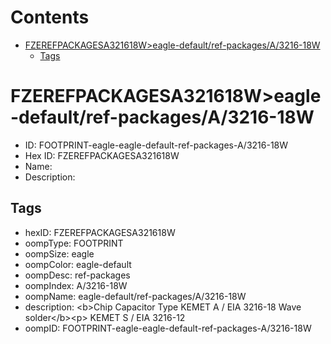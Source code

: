 



Contents
========

* [FZEREFPACKAGESA321618W>eagle-default/ref-packages/A/3216-18W](#fzerefpackagesa321618weagle-defaultref-packagesa3216-18w)
	* [Tags](#tags)

# FZEREFPACKAGESA321618W>eagle-default/ref-packages/A/3216-18W

- ID: FOOTPRINT-eagle-eagle-default-ref-packages-A/3216-18W
- Hex ID: FZEREFPACKAGESA321618W
- Name: 
- Description: 

## Tags

- hexID: FZEREFPACKAGESA321618W
- oompType: FOOTPRINT
- oompSize: eagle
- oompColor: eagle-default
- oompDesc: ref-packages
- oompIndex: A/3216-18W
- oompName: eagle-default/ref-packages/A/3216-18W
- description: &lt;b&gt;Chip Capacitor Type KEMET A / EIA 3216-18 Wave solder&lt;/b&gt;&lt;p&gt;&#xD;
KEMET S / EIA 3216-12
- oompID: FOOTPRINT-eagle-eagle-default-ref-packages-A/3216-18W
